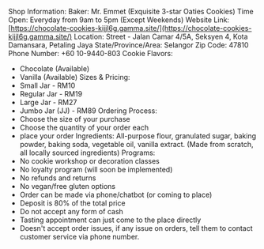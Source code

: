 Shop Information:
Baker: Mr. Emmet (Exquisite 3-star Oaties Cookies)
Time Open: Everyday from 9am to 5pm (Except Weekends)
Website Link: [https://chocolate-cookies-kijjl6g.gamma.site/](https://chocolate-cookies-kijjl6g.gamma.site/)
Location: Street - Jalan Camar 4/5A, Seksyen 4, Kota Damansara, Petaling Jaya
State/Province/Area: Selangor
Zip Code: 47810
Phone Number: +60 10-9440-803
Cookie Flavors: 
- Chocolate (Available)
- Vanilla (Available)
Sizes & Pricing:
- Small Jar - RM10
- Regular Jar - RM19
- Large Jar - RM27
- Jumbo Jar (JJ) - RM89
Ordering Process:
- Choose the size of your purchase
- Choose the quantity of your order each
- place your order
Ingredients: All-purpose flour, granulated sugar, baking powder, baking soda, vegetable oil, vanilla extract. (Made from scratch, all locally sourced ingredients)
Programs: 
- No cookie workshop or decoration classes
- No loyalty program (will soon be implemented)
- No refunds and returns 
- No vegan/free gluten options
- Order can be made via phone/chatbot (or coming to place)
- Deposit is 80% of the total price
- Do not accept any form of cash
- Tasting appointment can just come to the place directly
- Doesn't accept order issues, if any issue on orders, tell them to contact customer service via phone number.
